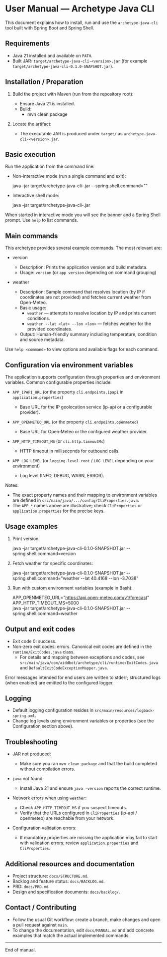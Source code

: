 # User Manual — Archetype Java CLI

This document explains how to install, run and use the `archetype-java-cli` tool built with Spring Boot and Spring Shell.

## Requirements

- Java 21 installed and available on `PATH`.
- Built JAR: `target/archetype-java-cli-<version>.jar` (for example `target/archetype-java-cli-0.1.0-SNAPSHOT.jar`).

## Installation / Preparation

1. Build the project with Maven (run from the repository root):

   - Ensure Java 21 is installed.
   - Build:
     - mvn clean package

2. Locate the artifact:

   - The executable JAR is produced under `target/` as `archetype-java-cli-<version>.jar`.

## Basic execution

Run the application from the command line:

- Non-interactive mode (run a single command and exit):

  java -jar target/archetype-java-cli-<version>.jar --spring.shell.command="<command>"

- Interactive shell mode:

  java -jar target/archetype-java-cli-<version>.jar

When started in interactive mode you will see the banner and a Spring Shell prompt. Use `help` to list commands.

## Main commands

This archetype provides several example commands. The most relevant are:

- version
  - Description: Prints the application version and build metadata.
  - Usage: `version` (or `app version` depending on command grouping)

- weather
  - Description: Sample command that resolves location (by IP if coordinates are not provided) and fetches current weather from Open‑Meteo.
  - Basic usage:
    - `weather` — attempts to resolve location by IP and prints current conditions.
    - `weather --lat <lat> --lon <lon>` — fetches weather for the provided coordinates.
  - Output: Human-friendly summary including temperature, condition and source metadata.

Use `help <command>` to view options and available flags for each command.

## Configuration via environment variables

The application supports configuration through properties and environment variables. Common configurable properties include:

- `APP_IPAPI_URL` (or the property `cli.endpoints.ipapi` in `application.properties`)
  - Base URL for the IP geolocation service (ip-api or a configurable provider).

- `APP_OPENMETEO_URL` (or the property `cli.endpoints.openmeteo`)
  - Base URL for Open‑Meteo or the configured weather provider.

- `APP_HTTP_TIMEOUT_MS` (or `cli.http.timeoutMs`)
  - HTTP timeout in milliseconds for outbound calls.

- `APP_LOG_LEVEL` (or `logging.level.root` / `LOG_LEVEL` depending on your environment)
  - Log level (INFO, DEBUG, WARN, ERROR).

Notes:
- The exact property names and their mapping to environment variables are defined in `src/main/java/.../config/CliProperties.java`.
- The `APP_*` names above are illustrative; check `CliProperties` or `application.properties` for the precise keys.

## Usage examples

1. Print version:

   java -jar target/archetype-java-cli-0.1.0-SNAPSHOT.jar --spring.shell.command=version

2. Fetch weather for specific coordinates:

   java -jar target/archetype-java-cli-0.1.0-SNAPSHOT.jar --spring.shell.command="weather --lat 40.4168 --lon -3.7038"

3. Run with custom environment variables (example in Bash):

   APP_OPENMETEO_URL="https://api.open-meteo.com/v1/forecast" APP_HTTP_TIMEOUT_MS=5000 \
   java -jar target/archetype-java-cli-0.1.0-SNAPSHOT.jar --spring.shell.command=weather

## Output and exit codes

- Exit code 0: success.
- Non-zero exit codes: errors. Canonical exit codes are defined in the `runtime/ExitCodes.java` class.
  - For details and mapping between exceptions and codes, see `src/main/java/com/aiddbot/archetype/cli/runtime/ExitCodes.java` and `DefaultExitCodeExceptionMapper.java`.

Error messages intended for end users are written to stderr; structured logs (when enabled) are emitted to the configured logger.

## Logging

- Default logging configuration resides in `src/main/resources/logback-spring.xml`.
- Change log levels using environment variables or properties (see the Configuration section above).

## Troubleshooting

- JAR not produced:
  - Make sure you ran `mvn clean package` and that the build completed without compilation errors.

- `java` not found:
  - Install Java 21 and ensure `java -version` reports the correct runtime.

- Network errors when using `weather`:
  - Check `APP_HTTP_TIMEOUT_MS` if you suspect timeouts.
  - Verify that the URLs configured in `CliProperties` (ip-api / openmeteo) are reachable from your network.

- Configuration validation errors:
  - If mandatory properties are missing the application may fail to start with validation errors; review `application.properties` and `CliProperties`.

## Additional resources and documentation

- Project structure: `docs/STRUCTURE.md`.
- Backlog and feature status: `docs/BACKLOG.md`.
- PRD: `docs/PRD.md`.
- Design and specification documents: `docs/backlog/`.

## Contact / Contributing

- Follow the usual Git workflow: create a branch, make changes and open a pull request against `main`.
- To change the documentation, edit `docs/MANUAL.md` and add concrete examples that match the actual implemented commands.

---

End of manual.
